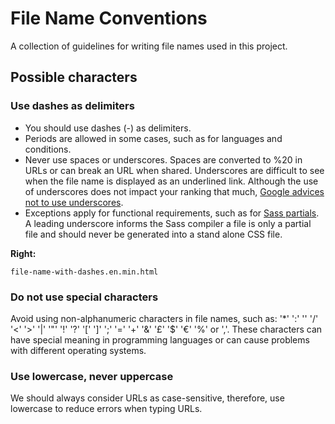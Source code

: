 # File Name Conventions

A collection of guidelines for writing file names used in this project.

## Possible characters

### Use dashes as delimiters

- You should use dashes (-) as delimiters.
- Periods are allowed in some cases, such as for languages and conditions.
- Never use spaces or underscores. Spaces are converted to %20 in URLs or can break an URL when shared. Underscores are difficult to see when the file name is displayed as an underlined link. Although the use of underscores does not impact your ranking that much, [Google advices not to use underscores](https://www.youtube.com/watch?v=AQcSFsQyct8).
- Exceptions apply for functional requirements, such as for [Sass partials](http://sass-lang.com/guide#topic-4). A leading underscore informs the Sass compiler a file is only a partial file and should never be generated into a stand alone CSS file.

**Right:**

```
file-name-with-dashes.en.min.html
```

### Do not use special characters

Avoid using non-alphanumeric characters in file names, such as: '\*' ':' '\' '/' '<' '>' '|' '"' '!' '?' '[' ']' ';' '=' '+' '&' '£' '$' '€' '%' or ','. These characters can have special meaning in programming languages or can cause problems with different operating systems.

### Use lowercase, never uppercase

We should always consider URLs as case-sensitive, therefore, use lowercase to reduce errors when typing URLs.
